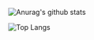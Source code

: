<!--
**Yiren-Liou/Yiren-Liou** is a ✨ _special_ ✨ repository because its `README.md` (this file) appears on your GitHub profile.

Here are some ideas to get you started:

- 🔭 I’m currently working on ...
- 🌱 I’m currently learning ...
- 👯 I’m looking to collaborate on ...
- 🤔 I’m looking for help with ...
- 💬 Ask me about ...
- 📫 How to reach me: ...
- 😄 Pronouns: ...
- ⚡ Fun fact: ...
-->

![Anurag's github stats](https://github-readme-stats.vercel.app/api?username=Yiren-Liou&show_icons=true)

![Top Langs](https://github-readme-stats.vercel.app/api/top-langs/?username=Yiren-Liou)

<!-- ![Readme Card](https://github-readme-stats.vercel.app/api/pin/?username=Yiren-Liou&repo=AboriginalShop) -->
